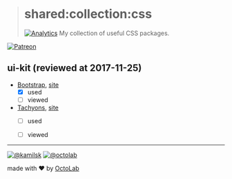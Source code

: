 > # shared:collection:css
> [![Analytics](https://ga-beacon.appspot.com/UA-109817251-4/shared/collection:css?pixel)](https://github.com/kamilsk/shared/tree/collection)
> My collection of useful CSS packages.

[![Patreon](https://img.shields.io/badge/patreon-donate-orange.svg)](https://www.patreon.com/octolab)


## ui-kit (reviewed at 2017-11-25)

- [Bootstrap](https://github.com/twbs/bootstrap), [site](https://getbootstrap.com/)
  - [x] used
  - [ ] viewed

- [Tachyons](https://github.com/tachyons-css/tachyons/), [site](http://tachyons.io/)
  - [ ] used
  - [ ] viewed


---

[![@kamilsk](https://img.shields.io/badge/author-%40kamilsk-blue.svg)](https://twitter.com/ikamilsk)
[![@octolab](https://img.shields.io/badge/sponsor-%40octolab-blue.svg)](https://twitter.com/octolab_inc)

made with ❤️ by [OctoLab](https://www.octolab.org/)
